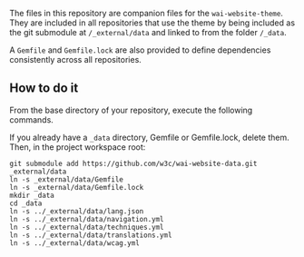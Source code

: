 The files in this repository are companion files for the `wai-website-theme`. They are included in all repositories that use the theme by being included as the git submodule at `/_external/data` and linked to from the folder `/_data`. 

A `Gemfile` and `Gemfile.lock` are also provided to define dependencies consistently across all repositories. 

## How to do it

From the base directory of your repository, execute the following commands.

If you already have a `_data` directory, Gemfile or Gemfile.lock, delete them. Then, in the project workspace root:
```
git submodule add https://github.com/w3c/wai-website-data.git _external/data
ln -s _external/data/Gemfile
ln -s _external/data/Gemfile.lock
mkdir _data
cd _data
ln -s ../_external/data/lang.json
ln -s ../_external/data/navigation.yml
ln -s ../_external/data/techniques.yml
ln -s ../_external/data/translations.yml
ln -s ../_external/data/wcag.yml
```